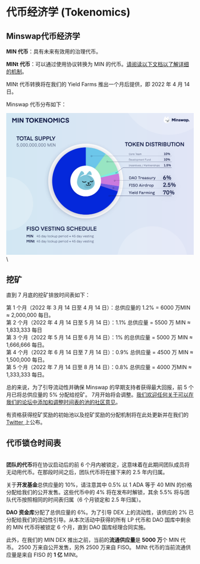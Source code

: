 # 代币经济学 (Tokenomics)

## Minswap代币经济学 <a href="#ac14" id="ac14"></a>

**MIN 代币**：具有未来有效用的治理代币。

**MINt 代币**：可以通过使用协议转换为 MIN 的代币。[请阅读以下文档以了解详细的机制](https://minswap-labs.medium.com/how-to-convert-your-mint-tokens-c7331c8eaa01)。&#x20;

MINt 代币转换将在我们的 Yield Farms 推出一个月后提供，即 2022 年 4 月 14 日。

Minswap 代币分布如下：

![](.gitbook/assets/tokenomics3x.png)\


## 挖矿 <a href="#7a32" id="7a32"></a>

直到 7 月底的挖矿排放时间表如下：

第 1 个月（2022 年 3 月 14 日至 4 月 14 日）：总供应量的 1.2% = 6000 万MIN ≈ 2,000,000 每日。\
第 2 个月（2022 年 4 月 14 日至 5 月 14 日）：1.1% 总供应量 = 5500 万 MIN ≈ 1,833,333 每日\
第 3 个月（2022 年 5 月 14 日至 6 月 14 日）：1% 的总供应量 = 5000 万 MIN ≈ 1,666,666 每日。\
第 4 个月（2022 年 6 月 14 日至 7 月 14 日）：0.9% 总供应量 = 4500 万 MIN ≈ 1,500,000 每日。\
第 5 个月（2022 年 7 月 14 日至 8 月 14 日）：0.8% 总供应量 = 4000 万MIN ≈ 1,333,333 每日。

总的来说，为了引导流动性并确保 Minswap 的早期支持者获得最大回报，前 5 个月已将总供应量的 5% 分配给挖矿。 7月开始将会调整。[我们欢迎任何关于可以在我们的论坛中添加和调整时间表的池的社区意见](https://forum.minswap.org)。

有资格获得挖矿奖励的初始池以及挖矿奖励的分配机制将在此处更新并在我们的 [Twitter ](https://twitter.com/MinswapDEX)上公布。

## 代币锁仓时间表 <a href="#e87b" id="e87b"></a>

\
**团队的代币**将在协议启动后的前 6 个月内被锁定，这意味着在此期间团队成员将无动用代币。在那段时间之后，团队代币将在接下来的 2.5 年内归属。

关于**开发基金**总供应量的 10%，请注意其中 0.5% 以 1 ADA 等于 40 MIN 的价格分配给我们的公开发售。这些代币中的 4% 将在发布时解锁，其余 5.5% 将与团队代币按照相同的时间表归属（6 个月锁定和 2.5 年归属）。

**DAO 资金库**分配了总供应量的 6%。为了引导 DEX 上的流动性，该供应的 2% 已分配给我们的流动性引导。从本次活动中获得的所有 LP 代币和 DAO 国库中剩余的 MIN 代币将被锁定 6 个月，直到 DAO 国库经理合同实施。

此外，在我们的 MIN DEX 推出之前，当前的**流通供应量**是 **5000 万**个 MIN 代币。 2500 万来自公开发售，另外 2500 万来自 FISO。 MINt 代币的当前流通供应量是来自 FISO 的 **1 亿** MINt。

